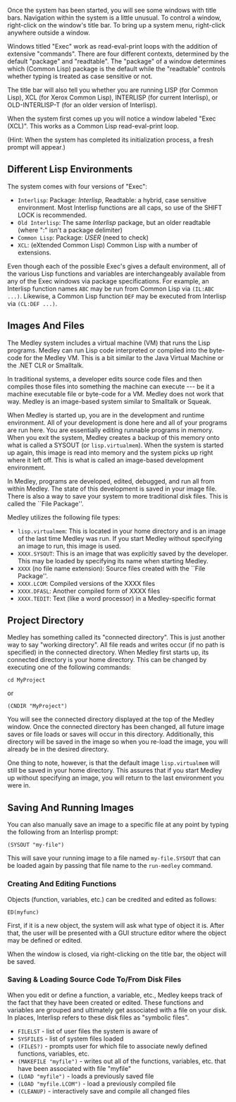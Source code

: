 
Once the system has been started, you will see some windows with title bars. Navigation within the system is a little unusual.
To control a window, right-click on the window's title bar. To bring up a system menu, right-click anywhere outside a window.

Windows titled "Exec" work as read-eval-print loops with the addition of extensive "commands". There are four different
contexts, determined by the default "package" and "readtable". The "package" of a window determines which (Common Lisp)
package is the default while the "readtable" controls whether typing is treated as case sensitive or not. 

The title bar will also tell you whether you are running LISP (for Common Lisp), XCL (for Xerox Common Lisp), INTERLISP (for current Interlisp), or
OLD-INTERLISP-T (for an older version of Interlisp).

When the system first comes up you will notice a window labeled "Exec (XCL)". This works as a Common Lisp read-eval-print loop.

(Hint: When the system has completed its initialization process, a fresh prompt will appear.)

## Different Lisp Environments

The system comes with four versions of "Exec":
* `Interlisp`:  Package: *Interlisp*, Readtable: a hybrid, case sensitive environment. Most Interlisp functions are all caps, so use of the SHIFT LOCK is recommended.
* `Old Interlisp`: The same *Interlisp* package, but an older readtable (where ":" isn't a package delimiter)
* `Common Lisp`: Package: *USER* (need to check)
* `XCL`: (eXtended Common Lisp) Common Lisp with a number of extensions.

Even though each of the possible Exec's gives a default environment, all of the various Lisp functions and variables are interchangeably available from any of the Exec windows via package specifications.  For example, an Interlisp function names `ABC` may be run from Common Lisp via `(IL:ABC ...)`. Likewise, a Common Lisp function `DEF` may be executed from Interlisp via `(CL:DEF ...)`.

## Images And Files

The Medley system includes a virtual machine (VM) that runs the Lisp programs.
Medley can run Lisp code interpreted or compiled into the byte-code for the
Medley VM.  This is a bit similar to the Java Virtual Machine or the .NET CLR
or Smalltalk.

In traditional systems, a developer edits source code files and then
compiles those files into something the machine can execute --- be it
a machine executable file or byte-code for a VM.  Medley does not work
that way.  Medley is an image-based system similar to Smalltalk or Squeak.

When Medley is started up, you are in the development and runtime
environment.  All of your development is done here and all of your
programs are run here.  You are essentially editing runnable programs
in memory.  When you exit the system, Medley creates a backup of this
memory onto what is called a SYSOUT (or `lisp.virtualmem`).  When the system is started
up again, this image is read into memory and the system picks up right
where it left off.  This is what is called an image-based development
environment.

In Medley, programs are developed, edited, debugged, and run all from
within Medley.  The state of this development is saved in your image file.
There is also a way to save your system to more traditional
disk files.  This is called the ``File Package''.

Medley utilizes the following file types:

* `lisp.virtualmem`: This is located in your home directory and is an image of the last time Medley was run.  If you start Medley without specifying an image to run, this image is used.
* `XXXX.SYSOUT`: This is an image that was explicitly saved by the developer.  This may be loaded by specifying its name when starting Medley.
* `XXXX` (no file name extension): Source files created with the ``File Package''.
* `XXXX.LCOM`: Compiled versions of the XXXX files
* `XXXX.DFASL`: Another compiled form of XXXX files
* `XXXX.TEDIT`: Text (like a word processor) in a Medley-specific format

## Project Directory

Medley has something called its "connected directory".  This is just
another way to say "working directory".  All file reads and writes
occur (if no path is specified) in the connected directory.  When Medley
first starts up, its connected directory is your home directory.  This
can be changed by executing one of the following commands:

```
cd MyProject
```
or
```
(CNDIR "MyProject")
```
You will see the connected directory displayed at the top of the Medley
window.  Once the connected directory has been changed, all future
image saves or file loads or saves will occur in this directory.  Additionally,
this directory will be saved in the image so when you re-load the image, you 
will already be in the desired directory.

One thing to note, however, is that the default image
`lisp.virtualmem` will still be saved in your home directory.  This
assures that if you start Medley up without specifying an image, you
will return to the last environment you were in.

## Saving And Running Images

You can also manually save an image to a specific file at any point by
typing the following from an Interlisp prompt:

```
(SYSOUT "my-file")
```
This will save your running image to a file named `my-file.SYSOUT` that can be loaded again by passing that file name to the
`run-medley` command.

### Creating And Editing Functions

Objects (function, variables, etc.) can be credited and edited
as follows:

```
ED(myfunc)
```
First, if it is a new object, the system will ask what type of object
it is.  After that, the user will be presented with a GUI structure editor
where the object may be defined or edited.

When the window is closed, via right-clicking on the title bar,
the object will be saved.

### Saving & Loading Source Code To/From Disk Files

When you edit or define a function, a variable, etc., Medley keeps
track of the fact that they have been created or edited.  These
functions and variables are grouped and ultimately get associated with
a file on your disk.  In places, Interlisp refers to these disk files
as "symbolic files".

* `FILELST` - list of user files the system is aware of
* `SYSFILES` - list of system files loaded
* `(FILES?)` - prompts user for which file to associate newly defined functions, variables, etc.
* `(MAKEFILE "myfile")` - writes out all of the functions, variables, etc. that have been associated with file "myfile"
* `(LOAD "myfile")` - loads a previously saved file
* `(LOAD "myfile.LCOM")`  - load a previously compiled file
* `(CLEANUP)` - interactively save and compile all changed files
